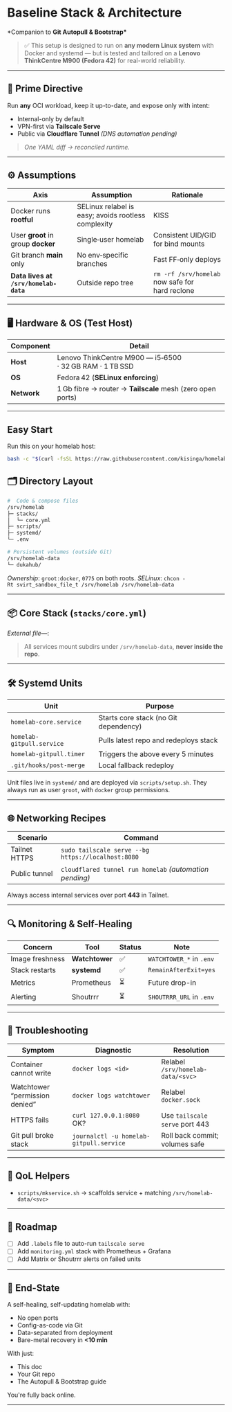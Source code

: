 # Baseline Stack & Architecture

\*Companion to **Git Autopull & Bootstrap\***

> ✅ This setup is designed to run on **any modern Linux system** with Docker and systemd — but is tested and tailored on a **Lenovo ThinkCentre M900 (Fedora 42)** for real-world reliability.

---

## 🧭 Prime Directive

Run **any** OCI workload, keep it up-to-date, and expose only with intent:

- Internal-only by default
- VPN-first via **Tailscale Serve**
- Public via **Cloudflare Tunnel** _(DNS automation pending)_

> _One YAML diff → reconciled runtime._

---

## ⚙️ Assumptions

| Axis                                  | Assumption                                          | Rationale                                       |
| ------------------------------------- | --------------------------------------------------- | ----------------------------------------------- |
| Docker runs **rootful**               | SELinux relabel is easy; avoids rootless complexity | KISS                                            |
| User **groot** in group **docker**    | Single‑user homelab                                 | Consistent UID/GID for bind mounts              |
| Git branch **main** only              | No env‑specific branches                            | Fast FF‑only deploys                            |
| **Data lives at `/srv/homelab-data`** | Outside repo tree                                   | `rm -rf /srv/homelab` now safe for hard reclone |

---

## 🖥️ Hardware & OS (Test Host)

| Component   | Detail                                                     |
| ----------- | ---------------------------------------------------------- |
| **Host**    | Lenovo ThinkCentre M900 — i5‑6500 · 32 GB RAM · 1 TB SSD   |
| **OS**      | Fedora 42 (**SELinux enforcing**)                          |
| **Network** | 1 Gb fibre → router → **Tailscale** mesh (zero open ports) |

---

## Easy Start

Run this on your homelab host:

```bash
bash -c "$(curl -fsSL https://raw.githubusercontent.com/kisinga/homelab/main/scripts/setup.sh)"
```

## 🗂 Directory Layout

```bash
#  Code & compose files
/srv/homelab
├─ stacks/
│  └─ core.yml
├─ scripts/
├─ systemd/
└─ .env

# Persistent volumes (outside Git)
/srv/homelab-data
└─ dukahub/
```

_Ownership_: `groot:docker`, `0775` on both roots.
_SELinux_: `chcon -Rt svirt_sandbox_file_t /srv/homelab /srv/homelab-data`

---

## 📦 Core Stack (`stacks/core.yml`)

_External file—_:

> All services mount subdirs under `/srv/homelab-data`, **never inside the repo**.

---

## 🛠 Systemd Units

| Unit                      | Purpose                               |
| ------------------------- | ------------------------------------- |
| `homelab-core.service`    | Starts core stack (no Git dependency) |
| `homelab-gitpull.service` | Pulls latest repo and redeploys stack |
| `homelab-gitpull.timer`   | Triggers the above every 5 minutes    |
| `.git/hooks/post-merge`   | Local fallback redeploy               |

Unit files live in `systemd/` and are deployed via `scripts/setup.sh`. They always run as user `groot`, with `docker` group permissions.

---

## 🌐 Networking Recipes

| Scenario      | Command                                                 |
| ------------- | ------------------------------------------------------- |
| Tailnet HTTPS | `sudo tailscale serve --bg https://localhost:8080`      |
| Public tunnel | `cloudflared tunnel run homelab` _(automation pending)_ |

Always access internal services over port **443** in Tailnet.

---

## 🔍 Monitoring & Self-Healing

| Concern         | Tool           | Status | Note                     |
| --------------- | -------------- | ------ | ------------------------ |
| Image freshness | **Watchtower** | ✅     | `WATCHTOWER_*` in `.env` |
| Stack restarts  | **systemd**    | ✅     | `RemainAfterExit=yes`    |
| Metrics         | Prometheus     | ⏳     | Future drop-in           |
| Alerting        | Shoutrrr       | ⏳     | `SHOUTRRR_URL` in `.env` |

---

## 🧪 Troubleshooting

| Symptom                        | Diagnostic                              | Resolution                        |
| ------------------------------ | --------------------------------------- | --------------------------------- |
| Container cannot write         | `docker logs <id>`                      | Relabel `/srv/homelab-data/<svc>` |
| Watchtower “permission denied” | `docker logs watchtower`                | Relabel `docker.sock`             |
| HTTPS fails                    | `curl 127.0.0.1:8080` OK?               | Use `tailscale serve` port 443    |
| Git pull broke stack           | `journalctl -u homelab-gitpull.service` | Roll back commit; volumes safe    |

---

## 🧰 QoL Helpers

- `scripts/mkservice.sh` → scaffolds service + matching `/srv/homelab-data/<svc>`

---

## 🚧 Roadmap

- [ ] Add `.labels` file to auto-run `tailscale serve`
- [ ] Add `monitoring.yml` stack with Prometheus + Grafana
- [ ] Add Matrix or Shoutrrr alerts on failed units

---

## 🧵 End-State

A self-healing, self-updating homelab with:

- No open ports
- Config-as-code via Git
- Data-separated from deployment
- Bare-metal recovery in **<10 min**

With just:

- This doc
- Your Git repo
- The Autopull & Bootstrap guide

You're fully back online.

---
